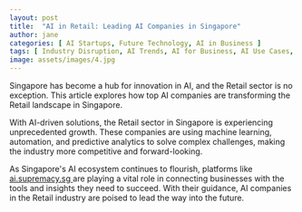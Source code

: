 ```yaml
---
layout: post
title:  "AI in Retail: Leading AI Companies in Singapore"
author: jane
categories: [ AI Startups, Future Technology, AI in Business ]
tags: [ Industry Disruption, AI Trends, AI for Business, AI Use Cases, AI Companies ]
image: assets/images/4.jpg
---
```


Singapore has become a hub for innovation in AI, and the Retail sector is no exception. This article explores how top AI companies are transforming the Retail landscape in Singapore.

With AI-driven solutions, the Retail sector in Singapore is experiencing unprecedented growth. These companies are using machine learning, automation, and predictive analytics to solve complex challenges, making the industry more competitive and forward-looking.

As Singapore's AI ecosystem continues to flourish, platforms like <a href="https://ai.supremacy.sg" target="_blank"> ai.supremacy.sg </a> are playing a vital role in connecting businesses with the tools and insights they need to succeed. With their guidance, AI companies in the Retail industry are poised to lead the way into the future.
